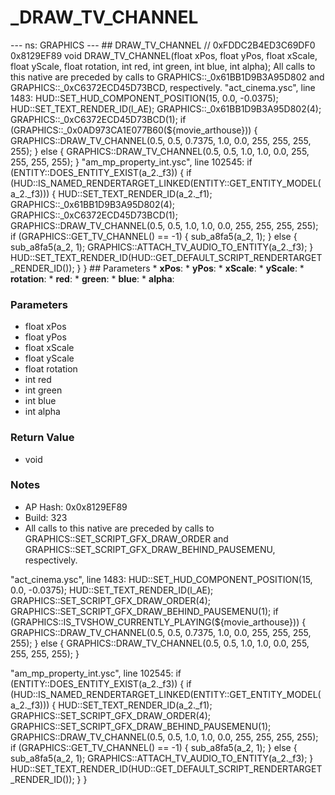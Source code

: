 # _DRAW_TV_CHANNEL

--- ns: GRAPHICS --- ## DRAW_TV_CHANNEL  // 0xFDDC2B4ED3C69DF0 0x8129EF89 void DRAW_TV_CHANNEL(float xPos, float yPos, float xScale, float yScale, float rotation, int red, int green, int blue, int alpha);  All calls to this native are preceded by calls to GRAPHICS::_0x61BB1D9B3A95D802 and GRAPHICS::_0xC6372ECD45D73BCD, respectively. "act_cinema.ysc", line 1483: HUD::SET_HUD_COMPONENT_POSITION(15, 0.0, -0.0375); HUD::SET_TEXT_RENDER_ID(l_AE); GRAPHICS::_0x61BB1D9B3A95D802(4); GRAPHICS::_0xC6372ECD45D73BCD(1); if (GRAPHICS::_0x0AD973CA1E077B60(${movie_arthouse})) { GRAPHICS::DRAW_TV_CHANNEL(0.5, 0.5, 0.7375, 1.0, 0.0, 255, 255, 255, 255); } else { GRAPHICS::DRAW_TV_CHANNEL(0.5, 0.5, 1.0, 1.0, 0.0, 255, 255, 255, 255); } "am_mp_property_int.ysc", line 102545: if (ENTITY::DOES_ENTITY_EXIST(a_2._f3)) { if (HUD::IS_NAMED_RENDERTARGET_LINKED(ENTITY::GET_ENTITY_MODEL(a_2._f3))) { HUD::SET_TEXT_RENDER_ID(a_2._f1); GRAPHICS::_0x61BB1D9B3A95D802(4); GRAPHICS::_0xC6372ECD45D73BCD(1); GRAPHICS::DRAW_TV_CHANNEL(0.5, 0.5, 1.0, 1.0, 0.0, 255, 255, 255, 255); if (GRAPHICS::GET_TV_CHANNEL() == -1) { sub_a8fa5(a_2, 1); } else { sub_a8fa5(a_2, 1); GRAPHICS::ATTACH_TV_AUDIO_TO_ENTITY(a_2._f3); } HUD::SET_TEXT_RENDER_ID(HUD::GET_DEFAULT_SCRIPT_RENDERTARGET_RENDER_ID()); } }  ## Parameters * **xPos**: * **yPos**: * **xScale**: * **yScale**: * **rotation**: * **red**: * **green**: * **blue**: * **alpha**:

### Parameters
* float xPos
* float yPos
* float xScale
* float yScale
* float rotation
* int red
* int green
* int blue
* int alpha

### Return Value
* void

### Notes
* AP Hash: 0x0x8129EF89
* Build: 323
* All calls to this native are preceded by calls to GRAPHICS::SET_SCRIPT_GFX_DRAW_ORDER and GRAPHICS::SET_SCRIPT_GFX_DRAW_BEHIND_PAUSEMENU, respectively.

"act_cinema.ysc", line 1483:
HUD::SET_HUD_COMPONENT_POSITION(15, 0.0, -0.0375);
HUD::SET_TEXT_RENDER_ID(l_AE);
GRAPHICS::SET_SCRIPT_GFX_DRAW_ORDER(4);
GRAPHICS::SET_SCRIPT_GFX_DRAW_BEHIND_PAUSEMENU(1);
if (GRAPHICS::IS_TVSHOW_CURRENTLY_PLAYING(${movie_arthouse})) {
    GRAPHICS::DRAW_TV_CHANNEL(0.5, 0.5, 0.7375, 1.0, 0.0, 255, 255, 255, 255);
} else { 
    GRAPHICS::DRAW_TV_CHANNEL(0.5, 0.5, 1.0, 1.0, 0.0, 255, 255, 255, 255);
}

"am_mp_property_int.ysc", line 102545:
if (ENTITY::DOES_ENTITY_EXIST(a_2._f3)) {
    if (HUD::IS_NAMED_RENDERTARGET_LINKED(ENTITY::GET_ENTITY_MODEL(a_2._f3))) {
        HUD::SET_TEXT_RENDER_ID(a_2._f1);
        GRAPHICS::SET_SCRIPT_GFX_DRAW_ORDER(4);
        GRAPHICS::SET_SCRIPT_GFX_DRAW_BEHIND_PAUSEMENU(1);
        GRAPHICS::DRAW_TV_CHANNEL(0.5, 0.5, 1.0, 1.0, 0.0, 255, 255, 255, 255);
        if (GRAPHICS::GET_TV_CHANNEL() == -1) {
            sub_a8fa5(a_2, 1);
        } else { 
            sub_a8fa5(a_2, 1);
            GRAPHICS::ATTACH_TV_AUDIO_TO_ENTITY(a_2._f3);
        }
        HUD::SET_TEXT_RENDER_ID(HUD::GET_DEFAULT_SCRIPT_RENDERTARGET_RENDER_ID());
    }
}


